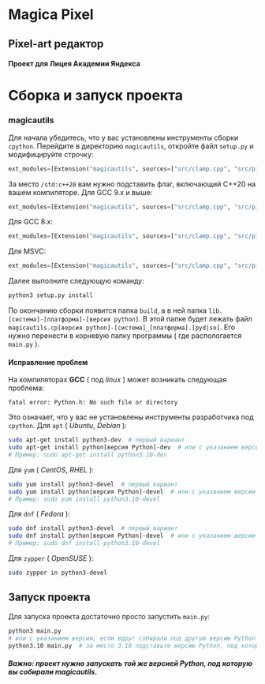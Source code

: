 # Magica Pixel
## Pixel-art редактор
#### Проект для Лицея Академии Яндекса

# Сборка и запуск проекта
### magicautils
Для начала убедитесь, что у вас установлены инструменты сборки ```cpython```.
Перейдите в директорию ```magicautils```, откройте файл ```setup.py``` и модифицируйте строчку:
```python
ext_modules=[Extension("magicautils", sources=["src/clamp.cpp", "src/pixelutils.cpp", "src/canvas.cpp", "src/rendercanvases.cpp", "src/main.cpp"], extra_compile_args=["/std:c++20"])])
```
За место ```/std:c++20``` вам нужно подставить флаг, включающий C++20 на вашем компиляторе.
Для GCC 9.x и выше:
```python
ext_modules=[Extension("magicautils", sources=["src/clamp.cpp", "src/pixelutils.cpp", "src/canvas.cpp", "src/rendercanvases.cpp", "src/main.cpp"], extra_compile_args=["--std=c++2a"])])
```
Для GCC 8.x:
```python
ext_modules=[Extension("magicautils", sources=["src/clamp.cpp", "src/pixelutils.cpp", "src/canvas.cpp", "src/rendercanvases.cpp", "src/main.cpp"], extra_compile_args=["--std=c++20"])])
```
Для MSVC:
```python
ext_modules=[Extension("magicautils", sources=["src/clamp.cpp", "src/pixelutils.cpp", "src/canvas.cpp", "src/rendercanvases.cpp", "src/main.cpp"], extra_compile_args=["/std:c++20"])])
```
Далее выполните следующую команду:
```bash
python3 setup.py install
```
По окончанию сборки появится папка ```build```, а в ней папка ```lib.[система]-[платформа]-[версия python]```. В этой папке будет лежать файл ```magicautils.cp[версия python]-[система]_[платформа].[pyd|so]```. Его нужно перенести в корневую папку программы ( где распологается ```main.py``` ).

#### Исправление проблем
На компиляторах **GCC** ( под *linux* ) может возникать следующая проблема:
```
fatal error: Python.h: No such file or directory
```
Это означает, что у вас не установлены инструменты разработчика под ```cpython```.
Для ```apt``` ( *Ubuntu*, *Debian* ):
```bash
sudo apt-get install python3-dev  # первый вариант
sudo apt-get install python[версия Python]-dev  # или с указанием версии
# Пример: sudo apt-get install python3.10-dev
```
Для ```yum``` ( *CentOS*, *RHEL* ):
```bash
sudo yum install python3-devel  # первый вариант
sudo yum install python[версия Python]-devel  # или с указанием версии
# Пример: sudo yum install python3.10-devel
```
Для ```dnf``` ( *Fedora* ):
```bash
sudo dnf install python3-devel  # первый вариант
sudo dnf install python[версия Python]-devel  # или с указанием версии
# Пример: sudo dnf install python3.10-devel
```
Для ```zypper``` ( *OpenSUSE* ):
```bash
sudo zypper in python3-devel
```
## Запуск проекта
Для запуска проекта достаточно просто запустить ```main.py```:
```bash
python3 main.py
# или с указанием версии, если вдруг собирали под другую версию Python
python3.10 main.py  # за место 3.10 подставьте версию Python, под которую собирали
```
##### Важно: проект нужно запускать той же версией Python, под которую вы собирали *magicautils*.